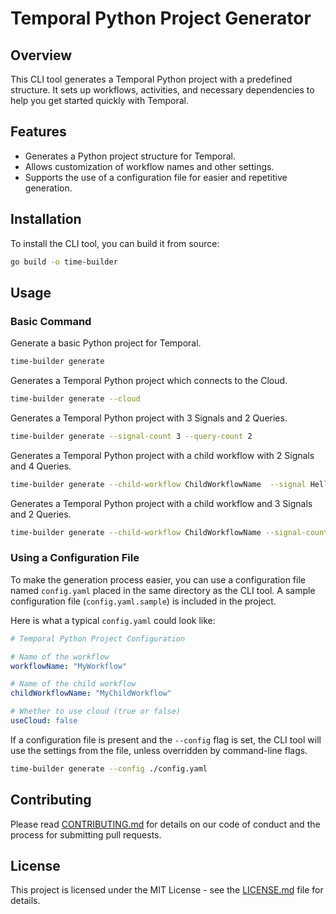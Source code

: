 # Temporal Python Project Generator

## Overview

This CLI tool generates a Temporal Python project with a predefined structure. It sets up workflows, activities, and necessary dependencies to help you get started quickly with Temporal.

## Features

- Generates a Python project structure for Temporal.
- Allows customization of workflow names and other settings.
- Supports the use of a configuration file for easier and repetitive generation.

## Installation

To install the CLI tool, you can build it from source:

```bash
go build -o time-builder
```

## Usage

### Basic Command

Generate a basic Python project for Temporal.

```bash
time-builder generate
```

Generates a Temporal Python project which connects to the Cloud.

```bash
time-builder generate --cloud
```

Generates a Temporal Python project with 3 Signals and 2 Queries.

```bash
time-builder generate --signal-count 3 --query-count 2
```

Generates a Temporal Python project with a child workflow with 2 Signals and 4 Queries.


```bash
time-builder generate --child-workflow ChildWorkflowName  --signal Hello --signal-count 2 --query Bye --query-count 4
```

Generates a Temporal Python project with a child workflow and 3 Signals and 2 Queries.

```bash
time-builder generate --child-workflow ChildWorkflowName --signal-count 3 --query-count 2
```


### Using a Configuration File

To make the generation process easier, you can use a configuration file named `config.yaml` placed in the same directory as the CLI tool. A sample configuration file (`config.yaml.sample`) is included in the project.

Here is what a typical `config.yaml` could look like:

```yaml
# Temporal Python Project Configuration

# Name of the workflow
workflowName: "MyWorkflow"

# Name of the child workflow
childWorkflowName: "MyChildWorkflow"

# Whether to use cloud (true or false)
useCloud: false
```

If a configuration file is present and the `--config` flag is set, the CLI tool will use the settings from the file, unless overridden by command-line flags.

```bash
time-builder generate --config ./config.yaml
```

## Contributing

Please read [CONTRIBUTING.md](CONTRIBUTING.md) for details on our code of conduct and the process for submitting pull requests.

## License

This project is licensed under the MIT License - see the [LICENSE.md](LICENSE.md) file for details.
